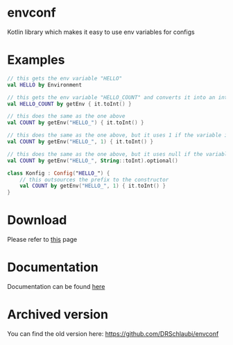 # envconf
Kotlin library which makes it easy to use env variables for configs

# Examples
```kotlin
// this gets the env variable "HELLO"
val HELLO by Environment

// this gets the env variable "HELLO_COUNT" and converts it into an int
val HELLO_COUNT by getEnv { it.toInt() }

// this does the same as the one above
val COUNT by getEnv("HELLO_") { it.toInt() }

// this does the same as the one above, but it uses 1 if the variable is missing
val COUNT by getEnv("HELLO_", 1) { it.toInt() }

// this does the same as the one above, but it uses null if the variable is missing
val COUNT by getEnv("HELLO_", String::toInt).optional()

class Konfig : Config("HELLO_") {
    // this outsources the prefix to the constructor
    val COUNT by getEnv("HELLO_", 1) { it.toInt() }
}
```

# Download
Please refer to [this](../README.md#download) page

# Documentation
Documentation can be found [here](https://stdx.schlau.bi/stdx-envconf)

# Archived version
You can find the old version here: https://github.com/DRSchlaubi/envconf
